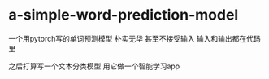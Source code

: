 # a-simple-word-prediction-model
一个用pytorch写的单词预测模型
朴实无华 甚至不接受输入
输入和输出都在代码里

之后打算写一个文本分类模型 用它做一个智能学习app

